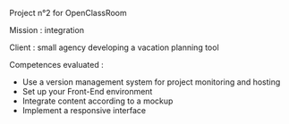 Project n°2 for OpenClassRoom

Mission : integration

Client : small agency developing a vacation planning tool

Competences evaluated :
  - Use a version management system for project monitoring and hosting
  - Set up your Front-End environment
  - Integrate content according to a mockup
  - Implement a responsive interface
